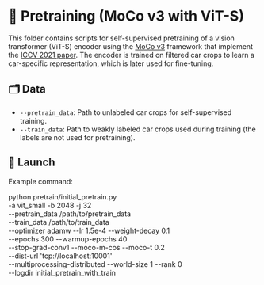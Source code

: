 # 🔧 Pretraining (MoCo v3 with ViT-S)

This folder contains scripts for self-supervised pretraining of a vision transformer (ViT-S) encoder using the [MoCo v3](https://github.com/facebookresearch/moco) framework that implement the [ICCV 2021 paper](https://openaccess.thecvf.com/content/ICCV2021/papers/Chen_An_Empirical_Study_of_Training_Self-Supervised_Vision_Transformers_ICCV_2021_paper.pdf). The encoder is trained on filtered car crops to learn a car-specific representation, which is later used for fine-tuning.

## 🗂️ Data

- `--pretrain_data`: Path to unlabeled car crops for self-supervised training.
- `--train_data`: Path to weakly labeled car crops used during training (the labels are not used for pretraining).
## 🚀 Launch

Example command:

python pretrain/initial_pretrain.py \
  -a vit_small -b 2048 -j 32 \
  --pretrain_data /path/to/pretrain_data \
  --train_data /path/to/train_data \
  --optimizer adamw --lr 1.5e-4 --weight-decay 0.1 \
  --epochs 300 --warmup-epochs 40 \
  --stop-grad-conv1 --moco-m-cos --moco-t 0.2 \
  --dist-url 'tcp://localhost:10001' \
  --multiprocessing-distributed --world-size 1 --rank 0 \
  --logdir initial_pretrain_with_train
